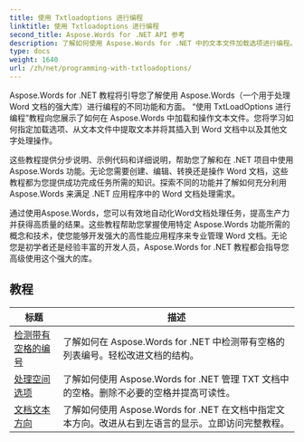 ```yaml
---
title: 使用 Txtloadoptions 进行编程
linktitle: 使用 Txtloadoptions 进行编程
second_title: Aspose.Words for .NET API 参考
description: 了解如何使用 Aspose.Words for .NET 中的文本文件加载选项进行编程。通过 C# 中的分步教程和示例代码，了解如何指定编码、忽略未知字符、处理换行符等。
type: docs
weight: 1640
url: /zh/net/programming-with-txtloadoptions/
---
```

Aspose.Words for .NET 教程将引导您了解使用 Aspose.Words（一个用于处理 Word 文档的强大库）进行编程的不同功能和方面。 “使用 TxtLoadOptions 进行编程”教程向您展示了如何在 Aspose.Words 中加载和操作文本文件。您将学习如何指定加载选项、从文本文件中提取文本并将其插入到 Word 文档中以及其他文字处理操作。

这些教程提供分步说明、示例代码和详细说明，帮助您了解和在 .NET 项目中使用 Aspose.Words 功能。无论您需要创建、编辑、转换还是操作 Word 文档，这些教程都为您提供成功完成任务所需的知识。探索不同的功能并了解如何充分利用 Aspose.Words 来满足 .NET 应用程序中的 Word 文档处理需求。

通过使用Aspose.Words，您可以有效地自动化Word文档处理任务，提高生产力并获得高质量的结果。这些教程帮助您掌握使用特定 Aspose.Words 功能所需的概念和技术，使您能够开发强大的高性能应用程序来专业管理 Word 文档。无论您是初学者还是经验丰富的开发人员，Aspose.Words for .NET 教程都会指导您高级使用这个强大的库。

 ## 教程
| 标题 | 描述 |
| --- | --- |
| [检测带有空格的编号](./detect-numbering-with-whitespaces/) | 了解如何在 Aspose.Words for .NET 中检测带有空格的列表编号。轻松改进文档的结构。 |
| [处理空间选项](./handle-spaces-options/) | 了解如何使用 Aspose.Words for .NET 管理 TXT 文档中的空格。删除不必要的空格并提高可读性。 |
| [文档文本方向](./document-text-direction/) | 了解如何使用 Aspose.Words for .NET 在文档中指定文本方向。改进从右到左语言的显示。立即访问完整教程。 |